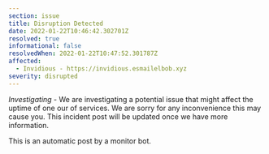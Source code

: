 ```yaml
---
section: issue
title: Disruption Detected
date: 2022-01-22T10:46:42.302701Z
resolved: true
informational: false
resolvedWhen: 2022-01-22T10:47:52.301787Z
affected:
  - Invidious - https://invidious.esmailelbob.xyz
severity: disrupted
---
```

*Investigating* - We are investigating a potential issue that might affect the uptime of one our of services. We are sorry for any inconvenience this may cause you. This incident post will be updated once we have more information.

This is an automatic post by a monitor bot.
        